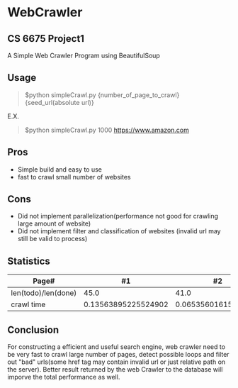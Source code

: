 # WebCrawler
## CS 6675 Project1
A Simple Web Crawler Program using BeautifulSoup

## Usage
> $python simpleCrawl.py {number_of_page_to_crawl} {seed_url(absolute url)}


E.X.
> $python simpleCrawl.py 1000 https://www.amazon.com
## Pros 
- Simple build and easy to use
- fast to crawl small number of websites
## Cons
- Did not implement parallelization(performance not good for crawling large amount of website)
- Did not implement filter and classification of websites (invalid url may still be valid to process)
## Statistics
Page# | #1 | #2 | #3 | #4 | #5 | #6 | #7 | #8 | #9 | #10 
--- | --- | --- | --- |--- |--- |--- |--- |--- |--- |--- 
len(todo)/len(done) | 45.0 | 41.0 | 41.3 | 37.8 | 32.2 | 41.7 | 39.1 | 40.2 | 43.3 | 45.1 
crawl time | 0.13563895225524902 | 0.06535601615905762 | 0.07764625549316406 | 0.34067296981811523 | 0.2562441825866699 | 0.8546497821807861 | 0.22416400909423828 | 0.2243959903717041 | 0.21695303916931152 | 0.21660900115966797 
## Conclusion
For constructing a efficient and useful search engine, web crawler need to be very fast to crawl large number of pages, detect possible loops and filter out "bad" urls(some href tag may contain invalid url or just relative path on the server). Better result returned by the web Crawler to the database will imporve the total performance as well.